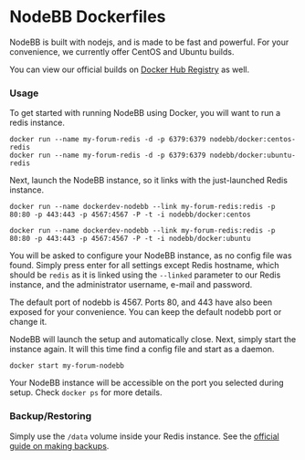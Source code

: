 NodeBB Dockerfiles
=============

NodeBB is built with nodejs, and is made to be fast and powerful. For your convenience, we currently offer CentOS and Ubuntu builds. 

You can view our official builds on [Docker Hub Registry](https://registry.hub.docker.com/u/nodebb/docker/) as well.

### Usage

To get started with running NodeBB using Docker, you will want to run a redis instance.

    docker run --name my-forum-redis -d -p 6379:6379 nodebb/docker:centos-redis
    docker run --name my-forum-redis -d -p 6379:6379 nodebb/docker:ubuntu-redis

Next, launch the NodeBB instance, so it links with the just-launched Redis instance.

    docker run --name dockerdev-nodebb --link my-forum-redis:redis -p 80:80 -p 443:443 -p 4567:4567 -P -t -i nodebb/docker:centos

    docker run --name dockerdev-nodebb --link my-forum-redis:redis -p 80:80 -p 443:443 -p 4567:4567 -P -t -i nodebb/docker:ubuntu 

You will be asked to configure your NodeBB instance, as no config file was found. Simply press enter for all settings except Redis hostname, which should be `redis` as it is linked using the `--linked` parameter to our Redis instance, and the administrator username, e-mail and password. 

The default port of nodebb is 4567. Ports 80, and 443 have also been exposed for your convenience. You can keep the default nodebb port or change it.

NodeBB will launch the setup and automatically close. Next, simply start the instance again. It will this time find a config file and start as a daemon.

    docker start my-forum-nodebb

Your NodeBB instance will be accessible on the port you selected during setup. Check `docker ps` for more details.

### Backup/Restoring

Simply use the `/data` volume inside your Redis instance. See the [official guide on making backups](https://docs.docker.com/userguide/dockervolumes/#backup-restore-or-migrate-data-volumes).
